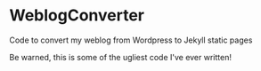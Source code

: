# WeblogConverter
Code to convert my weblog from Wordpress to Jekyll static pages

Be warned, this is some of the ugliest code I've ever written!
